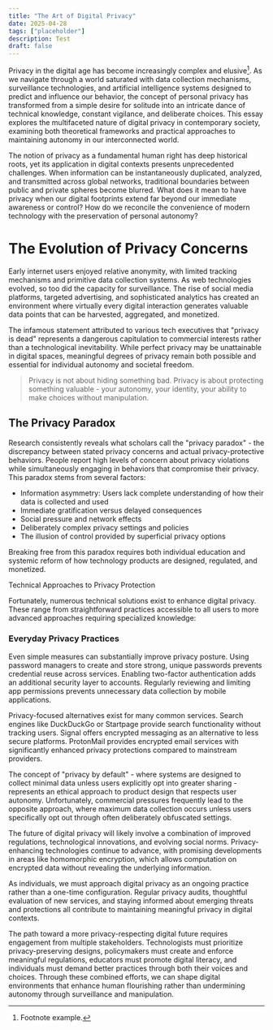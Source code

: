 ```yaml
---
title: "The Art of Digital Privacy"
date: 2025-04-28
tags: ["placeholder"]
description: Test
draft: false
---
```


Privacy in the digital age has become increasingly complex and elusive[^1]. As we navigate through a world saturated with data collection mechanisms, surveillance technologies, and artificial intelligence systems designed to predict and influence our behavior, the concept of personal privacy has transformed from a simple desire for solitude into an intricate dance of technical knowledge, constant vigilance, and deliberate choices. This essay explores the multifaceted nature of digital privacy in contemporary society, examining both theoretical frameworks and practical approaches to maintaining autonomy in our interconnected world.
          
<!--more-->

The notion of privacy as a fundamental human right has deep historical roots, yet its application in digital contexts presents unprecedented challenges. When information can be instantaneously duplicated, analyzed, and transmitted across global networks, traditional boundaries between public and private spheres become blurred. What does it mean to have privacy when our digital footprints extend far beyond our immediate awareness or control? How do we reconcile the convenience of modern technology with the preservation of personal autonomy?

# The Evolution of Privacy Concerns
          
Early internet users enjoyed relative anonymity, with limited tracking mechanisms and primitive data collection systems. As web technologies evolved, so too did the capacity for surveillance. The rise of social media platforms, targeted advertising, and sophisticated analytics has created an environment where virtually every digital interaction generates valuable data points that can be harvested, aggregated, and monetized.
          
The infamous statement attributed to various tech executives that "privacy is dead" represents a dangerous capitulation to commercial interests rather than a technological inevitability. While perfect privacy may be unattainable in digital spaces, meaningful degrees of privacy remain both possible and essential for individual autonomy and societal freedom.
          
>Privacy is not about hiding something bad. Privacy is about protecting something valuable - your autonomy, your identity, your ability to make choices without manipulation.
          
## The Privacy Paradox
          
Research consistently reveals what scholars call the "privacy paradox" - the discrepancy between stated privacy concerns and actual privacy-protective behaviors. People report high levels of concern about privacy violations while simultaneously engaging in behaviors that compromise their privacy. This paradox stems from several factors:

- Information asymmetry: Users lack complete understanding of how their data is collected and used
- Immediate gratification versus delayed consequences
- Social pressure and network effects
- Deliberately complex privacy settings and policies
- The illusion of control provided by superficial privacy options
          
Breaking free from this paradox requires both individual education and systemic reform of how technology products are designed, regulated, and monetized.
          
Technical Approaches to Privacy Protection
          
Fortunately, numerous technical solutions exist to enhance digital privacy. These range from straightforward practices accessible to all users to more advanced approaches requiring specialized knowledge:
          
### Everyday Privacy Practices
          
Even simple measures can substantially improve privacy posture. Using password managers to create and store strong, unique passwords prevents credential reuse across services. Enabling two-factor authentication adds an additional security layer to accounts. Regularly reviewing and limiting app permissions prevents unnecessary data collection by mobile applications.
          
Privacy-focused alternatives exist for many common services. Search engines like DuckDuckGo or Startpage provide search functionality without tracking users. Signal offers encrypted messaging as an alternative to less secure platforms. ProtonMail provides encrypted email services with significantly enhanced privacy protections compared to mainstream providers.
          
The concept of "privacy by default" - where systems are designed to collect minimal data unless users explicitly opt into greater sharing - represents an ethical approach to product design that respects user autonomy. Unfortunately, commercial pressures frequently lead to the opposite approach, where maximum data collection occurs unless users specifically opt out through often deliberately obfuscated settings.
          
The future of digital privacy will likely involve a combination of improved regulations, technological innovations, and evolving social norms. Privacy-enhancing technologies continue to advance, with promising developments in areas like homomorphic encryption, which allows computation on encrypted data without revealing the underlying information.
          
As individuals, we must approach digital privacy as an ongoing practice rather than a one-time configuration. Regular privacy audits, thoughtful evaluation of new services, and staying informed about emerging threats and protections all contribute to maintaining meaningful privacy in digital contexts.

The path toward a more privacy-respecting digital future requires engagement from multiple stakeholders. Technologists must prioritize privacy-preserving designs, policymakers must create and enforce meaningful regulations, educators must promote digital literacy, and individuals must demand better practices through both their voices and choices. Through these combined efforts, we can shape digital environments that enhance human flourishing rather than undermining autonomy through surveillance and manipulation.

[^1]: Footnote example.